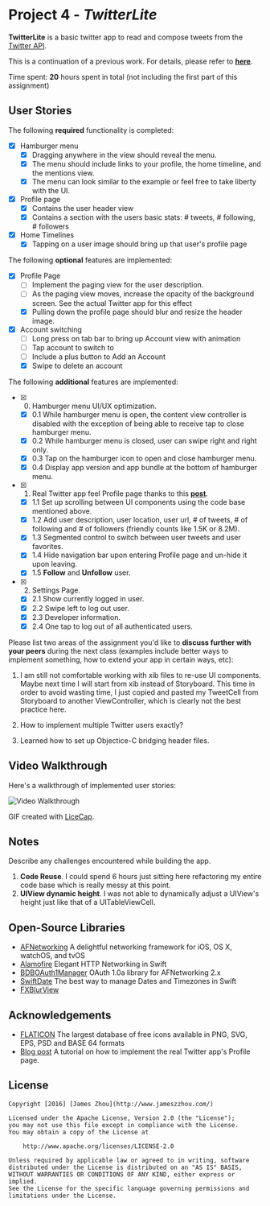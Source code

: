 # Project 4 - *TwitterLite*

**TwitterLite** is a basic twitter app to read and compose tweets from the [Twitter API](https://apps.twitter.com/).

This is a continuation of a previous work.
For details, please refer to **[here](README_previous.md)**.

Time spent: **20** hours spent in total (not including the first part of this assignment)

## User Stories

The following **required** functionality is completed:

- [x] Hamburger menu
   - [x] Dragging anywhere in the view should reveal the menu.
   - [x] The menu should include links to your profile, the home timeline, and the mentions view.
   - [x] The menu can look similar to the example or feel free to take liberty with the UI.
- [x] Profile page
   - [x] Contains the user header view
   - [x] Contains a section with the users basic stats: # tweets, # following, # followers
- [x] Home Timelines
   - [x] Tapping on a user image should bring up that user's profile page

The following **optional** features are implemented:

- [x] Profile Page
   - [ ] Implement the paging view for the user description.
   - [ ] As the paging view moves, increase the opacity of the background screen. See the actual Twitter app for this effect
   - [x] Pulling down the profile page should blur and resize the header image.
- [x] Account switching
   - [ ] Long press on tab bar to bring up Account view with animation
   - [ ] Tap account to switch to
   - [ ] Include a plus button to Add an Account
   - [x] Swipe to delete an account

The following **additional** features are implemented:

- [x] 0. Hamburger menu UI/UX optimization.
  - [x] 0.1 While hamburger menu is open, the content view controller is disabled with the exception of being able to receive tap to close hamburger menu.
  - [x] 0.2 While hamburger menu is closed, user can swipe right and right only.
  - [x] 0.3 Tap on the hamburger icon to open and close hamburger menu.
  - [x] 0.4 Display app version and app bundle at the bottom of hamburger menu.
- [x] 1. Real Twitter app feel Profile page thanks to this **[post](http://developerdean.com/create-twitter-ios-app-user-interface/)**.
  - [x] 1.1 Set up scrolling between UI components using the code base mentioned above.
  - [x] 1.2 Add user description, user location, user url, # of tweets, # of following and # of followers (friendly counts like 1.5K or 8.2M).
  - [x] 1.3 Segmented control to switch between user tweets and user favorites.
  - [x] 1.4 Hide navigation bar upon entering Profile page and un-hide it upon leaving.
  - [x] 1.5 **Follow** and **Unfollow** user.
- [x] 2. Settings Page.
  - [x] 2.1 Show currently logged in user.
  - [x] 2.2 Swipe left to log out user.
  - [x] 2.3 Developer information.
  - [x] 2.4 One tap to log out of all authenticated users.

Please list two areas of the assignment you'd like to **discuss further with your peers** during the next class (examples include better ways to implement something, how to extend your app in certain ways, etc):

  1. I am still not comfortable working with xib files to re-use UI components. Maybe next time I will start from xib instead of Storyboard. This time in order to avoid wasting time, I just copied and pasted my TweetCell from Storyboard to another ViewController, which is clearly not the best practice here.

  2. How to implement multiple Twitter users exactly?

  3. Learned how to set up Objectice-C bridging header files.


## Video Walkthrough

Here's a walkthrough of implemented user stories:

<img src='https://github.com/zihanzzz/TwitterLite/blob/master/TwitterLiteDemo_2.gif' title='Video Walkthrough' width='' alt='Video Walkthrough' />

GIF created with [LiceCap](http://www.cockos.com/licecap/).

## Notes

Describe any challenges encountered while building the app.

1. **Code Reuse**. I could spend 6 hours just sitting here refactoring my entire code base which is really messy at this point.
2. **UIView dynamic height**. I was not able to dynamically adjust a UIView's height just like that of a UITableViewCell.

## Open-Source Libraries
- [AFNetworking](https://github.com/AFNetworking/AFNetworking) A delightful networking framework for iOS, OS X, watchOS, and tvOS
- [Alamofire](https://github.com/Alamofire/Alamofire) Elegant HTTP Networking in Swift
- [BDBOAuth1Manager](https://github.com/bdbergeron/BDBOAuth1Manager) OAuth 1.0a library for AFNetworking 2.x
- [SwiftDate](http://malcommac.github.io/SwiftDate/) The best way to manage Dates and Timezones in Swift
- [FXBlurView](https://github.com/nicklockwood/FXBlurView)

## Acknowledgements
- [FLATICON](http://www.flaticon.com/) The largest database of free icons available in PNG, SVG, EPS, PSD and BASE 64 formats
- [Blog post](http://developerdean.com/create-twitter-ios-app-user-interface/) A tutorial on how to implement the real Twitter app's Profile page.

## License

    Copyright [2016] [James Zhou](http://www.jameszzhou.com/)

    Licensed under the Apache License, Version 2.0 (the "License");
    you may not use this file except in compliance with the License.
    You may obtain a copy of the License at

        http://www.apache.org/licenses/LICENSE-2.0

    Unless required by applicable law or agreed to in writing, software
    distributed under the License is distributed on an "AS IS" BASIS,
    WITHOUT WARRANTIES OR CONDITIONS OF ANY KIND, either express or implied.
    See the License for the specific language governing permissions and
    limitations under the License.